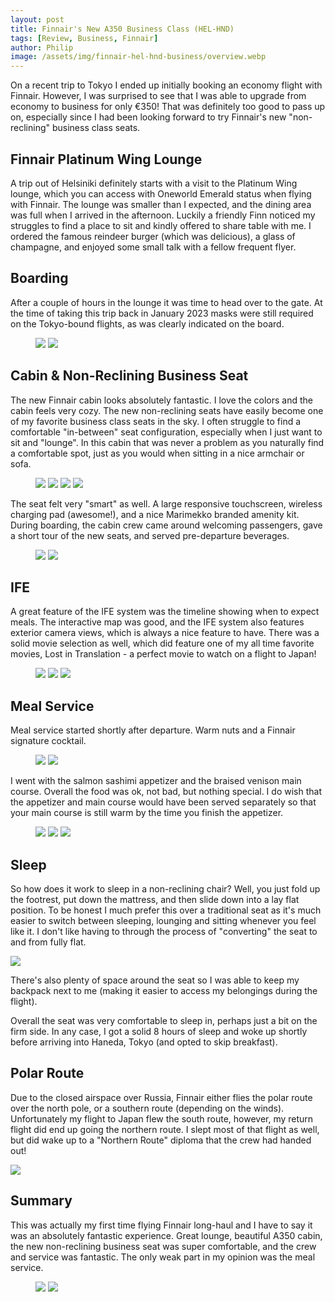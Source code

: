 ```yaml
---
layout: post
title: Finnair's New A350 Business Class (HEL-HND)
tags: [Review, Business, Finnair]
author: Philip
image: /assets/img/finnair-hel-hnd-business/overview.webp
---
```


On a recent trip to Tokyo I ended up initially booking an economy flight with Finnair. However, I was surprised to see that I was able to upgrade from economy to business for only €350! That was definitely too good to pass up on, especially since I had been looking forward to try Finnair's new "non-reclining" business class seats.

## Finnair Platinum Wing Lounge

A trip out of Helsiniki definitely starts with a visit to the Platinum Wing lounge, which you can access with Oneworld Emerald status when flying with Finnair. The lounge was smaller than I expected, and the dining area was full when I arrived in the afternoon. Luckily a friendly Finn noticed my struggles to find a place to sit and kindly offered to share table with me. I ordered the famous reindeer burger (which was delicious), a glass of champagne, and enjoyed some small talk with a fellow frequent flyer.

## Boarding

After a couple of hours in the lounge it was time to head over to the gate. At the time of taking this trip back in January 2023 masks were still required on the Tokyo-bound flights, as was clearly indicated on the board.

<figure>
<img src="/assets/img/finnair-hel-hnd-business/3-boarding1.webp" class="half" />
<img src="/assets/img/finnair-hel-hnd-business/3-boarding2.webp" class="half" />
</figure>

## Cabin & Non-Reclining Business Seat

The new Finnair cabin looks absolutely fantastic. I love the colors and the cabin feels very cozy. The new non-reclining seats have easily become one of my favorite business class seats in the sky. I often struggle to find a comfortable "in-between" seat configuration, especially when I just want to sit and "lounge". In this cabin that was never a problem as you naturally find a comfortable spot, just as you would when sitting in a nice armchair or sofa.

<figure>
<img src="/assets/img/finnair-hel-hnd-business/4-seat1.webp" class="half" />
<img src="/assets/img/finnair-hel-hnd-business/4-seat2.webp" class="half" />
<img src="/assets/img/finnair-hel-hnd-business/4-seat3.webp" class="half" />
<img src="/assets/img/finnair-hel-hnd-business/4-seat4.webp" class="half" />
</figure>

The seat felt very "smart" as well. A large responsive touchscreen, wireless charging pad (awesome!), and a nice Marimekko branded amenity kit. During boarding, the cabin crew came around welcoming passengers, gave a short tour of the new seats, and served pre-departure beverages.

<figure>
<img src="/assets/img/finnair-hel-hnd-business/4-seat5.webp" class="half" />
<img src="/assets/img/finnair-hel-hnd-business/4-seat6.webp" class="half" />
</figure>

## IFE

A great feature of the IFE system was the timeline showing when to expect meals. The interactive map was good, and the IFE system also features exterior camera views, which is always a nice feature to have. There was a solid movie selection as well, which did feature one of my all time favorite movies, Lost in Translation - a perfect movie to watch on a flight to Japan!

<figure>
<img src="/assets/img/finnair-hel-hnd-business/5-ife1.webp" class="half" />
<img src="/assets/img/finnair-hel-hnd-business/5-ife2.webp" class="half" />
<img src="/assets/img/finnair-hel-hnd-business/5-ife3.webp" />
</figure>

## Meal Service

Meal service started shortly after departure. Warm nuts and a Finnair signature cocktail.

<figure>
<img src="/assets/img/finnair-hel-hnd-business/6-menu1.webp" class="half" />
<img src="/assets/img/finnair-hel-hnd-business/6-menu2.webp" class="half" />
</figure>

I went with the salmon sashimi appetizer and the braised venison main course. Overall the food was ok, not bad, but nothing special. I do wish that the appetizer and main course would have been served separately so that your main course is still warm by the time you finish the appetizer.

<figure>
<img src="/assets/img/finnair-hel-hnd-business/6-food3.webp" />
<img src="/assets/img/finnair-hel-hnd-business/6-food2.webp" class="half" />
<img src="/assets/img/finnair-hel-hnd-business/6-food4.webp" class="half" />
</figure>

## Sleep

So how does it work to sleep in a non-reclining chair? Well, you just fold up the footrest, put down the mattress, and then slide down into a lay flat position. To be honest I much prefer this over a traditional seat as it's much easier to switch between sleeping, lounging and sitting whenever you feel like it. I don't like having to through the process of "converting" the seat to and from fully flat.

<img src="/assets/img/finnair-hel-hnd-business/7-sleep.webp" />

There's also plenty of space around the seat so I was able to keep my backpack next to me (making it easier to access my belongings during the flight).

Overall the seat was very comfortable to sleep in, perhaps just a bit on the firm side. In any case, I got a solid 8 hours of sleep and woke up shortly before arriving into Haneda, Tokyo (and opted to skip breakfast).

## Polar Route

Due to the closed airspace over Russia, Finnair either flies the polar route over the north pole, or a southern route (depending on the winds). Unfortunately my flight to Japan flew the south route, however, my return flight did end up going the northern route. I slept most of that flight as well, but did wake up to a "Northern Route" diploma that the crew had handed out!

<img src="/assets/img/finnair-hel-hnd-business/polar-route.webp" />

## Summary

This was actually my first time flying Finnair long-haul and I have to say it was an absolutely fantastic experience. Great lounge, beautiful A350 cabin, the new non-reclining business seat was super comfortable, and the crew and service was fantastic. The only weak part in my opinion was the meal service.

<figure>
<img src="/assets/img/finnair-hel-hnd-business/8-arrival1.webp" class="half" />
<img src="/assets/img/finnair-hel-hnd-business/8-arrival2.webp" class="half" />
</figure>
